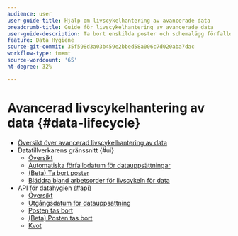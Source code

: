 ```yaml
---
audience: user
user-guide-title: Hjälp om livscykelhantering av avancerade data
breadcrumb-title: Guide för livscykelhantering av avancerade data
user-guide-description: Ta bort enskilda poster och schemalägg förfallodatum för datauppsättningar i Experience Platform för datarensning, borttagning av anonyma data och datamängdsminimering.
feature: Data Hygiene
source-git-commit: 35f598d3a03b459e2bbed58a006c7d020aba7dac
workflow-type: tm+mt
source-wordcount: '65'
ht-degree: 32%

---
```



# Avancerad livscykelhantering av data {#data-lifecycle}

* [Översikt över avancerad livscykelhantering av data](./home.md)
* Datatillverkarens gränssnitt {#ui}
   * [Översikt](./ui/overview.md)
   * [Automatiska förfallodatum för datauppsättningar](./ui/dataset-expiration.md)
   * [(Beta) Ta bort poster](./ui/record-delete.md)
   * [Bläddra bland arbetsorder för livscykeln för data](./ui/browse.md)
* API för datahygien {#api}
   * [Översikt](./api/overview.md)
   * [Utgångsdatum för datauppsättning](./api/dataset-expiration.md)
   * [Posten tas bort](./api/jobs.md)
   * [(Beta) Posten tas bort](./api/workorder.md)
   * [Kvot](./api/quota.md)
